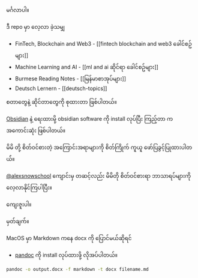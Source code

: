 မင်္ဂလာပါ။

ဒီ repo မှာ လေ့လာ ခဲ့သမျှ
*  FinTech, Blockchain and Web3 -  [[fintech blockchain and web3 ခေါင်စဥ်များ]]
*  Machine Learning and AI  - [[ml and ai ဆိုင်ရာ ခေါင်စဥ်များ]]
*  Burmese Reading Notes - [[မြန်မာစာအုပ်များ]]
*  Deutsch Lernern - [[deutsch-topics]]

စတာတွေနဲ့ ဆိုင်တာတွေကို စုထားတာ ဖြစ်ပါတယ်။ 

[Obsidian](https://obsidian.md/) နဲ့ ရေးထားမို့  obsidian software ကို install လုပ်ပြီး ကြည့်တာ က အကောင်းဆုံး ဖြစ်ပါတယ်။

မိမိ တို့ စိတ်ဝင်စားတဲ့ အကြောင်းအရာများကို စိတ်ကြိုက် ကူယူ ဖော်ပြခွင့်ပြုထားပါတယ််။

[@alexsnowschool](https://alexsnowschool.org/) ကျောင်းမှ တဆင့်လည်း မိမိတို စိတ်ဝင်စားရာ ဘာသာရပ်များကို လေ့လာနိုင်ကြပါပြီး။

ကျေးဇူးပါ။

မှတ်ချက်။

MacOS မှာ Markdown ကနေ docx  ကို ပြောင်မယ်ဆိုရင် 

- [pandoc](https://pandoc.org/installing.html) ကို install လုပ်ထားဖို့ လိုအပ်ပါတယ်။

```bash
pandoc -o output.docx -f markdown -t docx filename.md
```